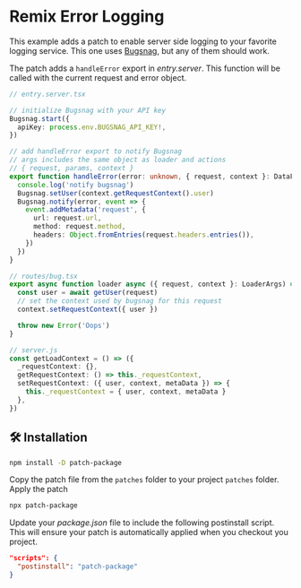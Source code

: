# Remix Error Logging

This example adds a patch to enable server side logging to your
favorite logging service. This one uses [Bugsnag](https://www.bugsnag.com/), but any of them
should work.

The patch adds a `handleError` export in _entry.server_. This function
will be called with the current request and error object.

```ts
// entry.server.tsx

// initialize Bugsnag with your API key
Bugsnag.start({
  apiKey: process.env.BUGSNAG_API_KEY!,
})

// add handleError export to notify Bugsnag
// args includes the same object as loader and actions
// { request, params, context }
export function handleError(error: unknown, { request, context }: DataFunctionArgs) {
  console.log('notify bugsnag')
  Bugsnag.setUser(context.getRequestContext().user)
  Bugsnag.notify(error, event => {
    event.addMetadata('request', {
      url: request.url,
      method: request.method,
      headers: Object.fromEntries(request.headers.entries()),
    })
  })
}

// routes/bug.tsx
export async function loader async ({ request, context }: LoaderArgs) => {
  const user = await getUser(request)
  // set the context used by bugsnag for this request
  context.setRequestContext({ user })

  throw new Error('Oops')
}

// server.js
const getLoadContext = () => ({
  _requestContext: {},
  getRequestContext: () => this._requestContext,
  setRequestContext: ({ user, context, metaData }) => {
    this._requestContext = { user, context, metaData }
  },
})
```

## 🛠 Installation

```bash
npm install -D patch-package
```

Copy the patch file from the `patches` folder to your project `patches` folder.
Apply the patch

```bash
npx patch-package
```

Update your _package.json_ file to include the following postinstall script. This will ensure your patch is automatically applied when you checkout you project.

```json
"scripts": {
  "postinstall": "patch-package"
}
```
